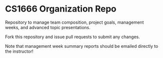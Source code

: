 # CS1666 Organization Repo

Repository to manage team composition, project goals, management weeks, and advanced topic presentations.

Fork this repository and issue pull requests to submit any changes.

Note that management week summary reports should be emailed directly to the instructor!
